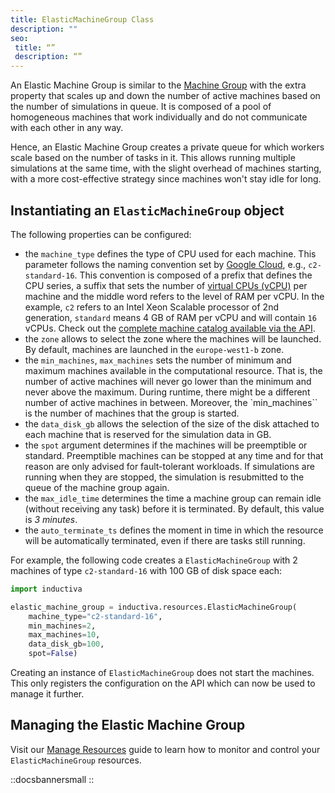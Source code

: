 ```yaml
---
title: ElasticMachineGroup Class
description: ""
seo:
 title: “”
 description: “”
---
```


An Elastic Machine Group is similar to the [Machine Group](machinegroup_class)
with the extra property that scales up and down the number of active machines based
on the number of simulations in queue. It is composed of a pool of homogeneous machines
that work individually and do not communicate with each other in any way. 

Hence, an Elastic Machine Group creates a private queue for which workers scale
based on the number of tasks in it. This allows running multiple simulations at the
same time, with the slight overhead of machines starting, with a more 
cost-effective strategy since machines won't stay idle for long.

## Instantiating an `ElasticMachineGroup` object
The following properties can be configured:
- the `machine_type` defines the type of CPU used for each machine. This parameter
follows the naming convention set by
[Google Cloud](https://cloud.google.com/compute/docs/machine-types),
e.g., `c2-standard-16`. This convention is composed of a prefix that defines the
CPU series, a suffix that sets the number of
[virtual CPUs (vCPU)](https://cloud.google.com/compute/docs/cpu-platforms)
per machine and the middle word refers to the level of RAM per vCPU. In the example,
`c2` refers to an Intel Xeon Scalable processor of 2nd generation, `standard`
means 4 GB of RAM per vCPU and will contain `16` vCPUs.
Check out the 
[complete machine catalog available via the API](https://console.inductiva.ai/machine-groups/instance-types).
- the `zone` allows to select the zone where the machines will be launched. By default, machines are launched in the `europe-west1-b` zone.
- the `min_machines`, `max_machines` sets the number of minimum and maximum machines 
available in the computational resource. That is, the number of active machines will
never go lower than the minimum and never above the maximum. During runtime, there
might be a different number of active machines in between. Moreover, the `min_machines``
is the number of machines that the group is started.
- the `data_disk_gb` allows the selection of the size of the disk attached to each
machine that is reserved for the simulation data in GB.
- the `spot` argument determines if the machines will be preemptible or standard.
Preemptible machines can be stopped at any time and for that reason are only
advised for fault-tolerant workloads. If simulations are running when they are
stopped, the simulation is resubmitted to the queue of the machine group again.
- the `max_idle_time` determines the time a machine group can remain idle (without
receiving any task) before it is terminated. By default, this value is _3 minutes_.
- the `auto_terminate_ts` defines the moment in time in which the resource will
be automatically terminated, even if there are tasks still running.

For example, the following code creates a `ElasticMachineGroup` with 2 machines of type
`c2-standard-16` with 100 GB of disk space each:

```python
import inductiva

elastic_machine_group = inductiva.resources.ElasticMachineGroup(
    machine_type="c2-standard-16",
    min_machines=2,
    max_machines=10,
    data_disk_gb=100,
    spot=False)
```

Creating an instance of `ElasticMachineGroup` does not start the machines. This only 
registers the configuration on the API which can now be used to manage it further.

## Managing the Elastic Machine Group

Visit our [Manage Resources](../manage_resources/manage_computational_resources) guide to learn how to monitor and control your `ElasticMachineGroup` resources.

::docsbannersmall
::
